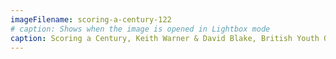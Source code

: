 ```yaml
---
imageFilename: scoring-a-century-122
# caption: Shows when the image is opened in Lightbox mode
caption: Scoring a Century, Keith Warner & David Blake, British Youth Opera 
---
```

